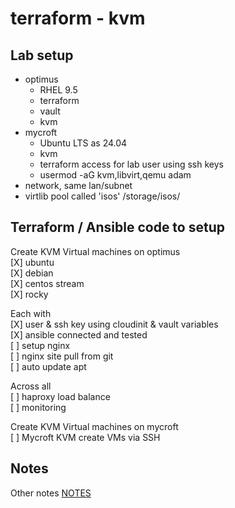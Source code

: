 
# terraform - kvm

## Lab setup

- optimus
  - RHEL 9.5
  - terraform
  - vault
  - kvm
- mycroft
  - Ubuntu LTS as 24.04
  - kvm
  - terraform access for lab user using ssh keys
  - usermod -aG kvm,libvirt,qemu adam
- network, same lan/subnet
- virtlib pool called 'isos' /storage/isos/

## Terraform / Ansible code to setup 

Create KVM Virtual machines on optimus \
[X] ubuntu \
[X] debian \
[X] centos stream \
[X] rocky

Each with  \
[X] user & ssh key using cloudinit & vault variables \
[X] ansible connected and tested \
[ ] setup nginx \
[ ] nginx site pull from git \
[ ] auto update apt

Across all \
[ ] haproxy load balance \
[ ] monitoring

Create KVM Virtual machines on mycroft \
[ ] Mycroft KVM create VMs via SSH

## Notes
Other notes
[NOTES](NOTES)
